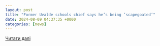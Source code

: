 ```yaml
---
layout: post
title: "Former Uvalde schools chief says he’s being ’scapegoated’"
date: 2024-08-09 04:37:35 +0000
categories: [news]
---
```


[Читати далі](https://spectrumlocalnews.com/tx/south-texas-el-paso/news/2024/08/08/former-uvalde-schools-chief-says-he-s-being--scapegoated-)
